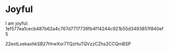 # Joyful

I am joyful: 1ef577ea1cecb487b62a4c767d7717739fb4f14244c921b55d3493851f840ef5


22extLxekaxhkSB27HrwXsr7TQzHuTQVzzCZhs2CCQmBSP